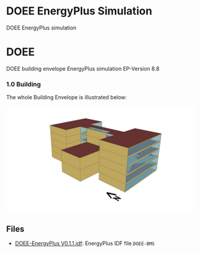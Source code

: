 # DOEE EnergyPlus Simulation
DOEE EnergyPlus simulation

# DOEE
DOEE building envelope EnergyPlus simulation 
EP-Version 8.8
### 1.0 Building

The whole Building Envelope is illustrated below:

![](https://github.com/DOEE-BMS/EnergyPlus/blob/main/assets/DOEE1.png)

## Files
- [DOEE-EnergyPlus V0.1.1.idf](https://github.com/DOEE-BMS/EnergyPlus-Model/blob/main/DOEE-EnergyPlus%20V0.1.1.idf): EnergyPlus IDF file.```DOEE-BMS```

